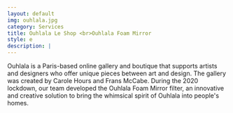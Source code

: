 ```yaml
---
layout: default
img: ouhlala.jpg
category: Services
title: Ouhlala Le Shop <br>Ouhlala Foam Mirror
style: e
description: |
---
```

Ouhlala is a Paris-based online gallery and boutique that supports artists and designers who offer unique pieces between art and design. The gallery was created by Carole Hours and Frans McCabe. During the 2020 lockdown, our team developed the Ouhlala Foam Mirror filter, an innovative and creative solution to bring the whimsical spirit of Ouhlala into people's homes.
